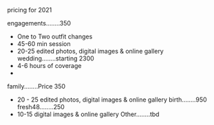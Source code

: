 pricing for 2021

engagements........350
 - One to Two outfit changes
  - 45-60 min session
- 20-25 edited photos, digital images & online gallery
wedding........starting 2300
 - 4-6 hours of coverage
 - 
family........Price 350
- 20 - 25 edited photos, digital images & online gallery
birth........950
fresh48........250
 - 10-15 digital images & online gallery
Other........tbd